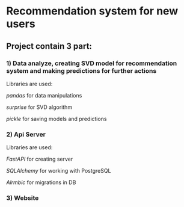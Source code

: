 # Recommendation system for new users

## Project contain 3 part:
### 1) Data analyze, creating SVD model for recommendation system and making predictions for further actions

Libraries are used:

*pandas* for data manipulations

*surprise* for SVD algorithm

*pickle* for saving models and predictions
### 2) Api Server
Libraries are used:

*FastAPI* for creating server

*SQLAlchemy* for working with PostgreSQL

*Alrmbic* for migrations in DB

### 3) Website
